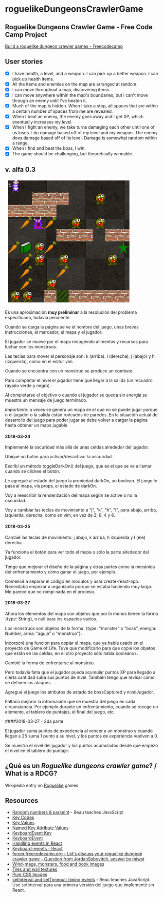 # roguelikeDungeonsCrawlerGame
## Roguelike Dungeons Crawler Game - Free Code Camp Project

[Build a roguelike dungeon crawler games - Freecodecamp](https://www.freecodecamp.org/challenges/build-a-roguelike-dungeon-crawler-game)

## User stories

- [x] I have health, a level, and a weapon. I can pick up a better weapon. I can pick up health items.
- [x] All the items and enemies on the map are arranged at random.
- [x] I can move throughout a map, discovering items.
- [x] I can move anywhere within the map's boundaries, but I can't move through an enemy until I've beaten it.
- [x] Much of the map is hidden. When I take a step, all spaces that are within a certain number of spaces from me are revealed.
- [x] When I beat an enemy, the enemy goes away and I get XP, which eventually increases my level.
- [x] When I fight an enemy, we take turns damaging each other until one of us loses. I do damage based off of my level and my weapon. The enemy does damage based off of its level. Damage is somewhat random within a range.
- [x] When I find and beat the boss, I win.
- [x] The game should be challenging, but theoretically winnable.

## v. alfa 0.3

![Mapa](dungeons0-mapa.png)

Es una aproximación **muy preliminar** a la resolución del problema especificado, todavía pendiente.

Cuando se carga la página se ve el nombre del juego, unas breves instrucciones, el marcador, el mapa y el jugador.

El jugador se mueve por el mapa recogiendo alimentos y recursos para luchar con los monstruos.

Las teclas para mover al personaje son: k (arriba), l (derecha), j (abajo) y h (izquierda), como en el editor vim.

Cuando se encuentra con un monstruo se produce un combate.

Para completar el nivel el jugador tiene que llegar a la salida (un recuadro rayado verde y negro).

Al completarse el objetivo o cuando el jugador se queda sin energía se muestra un mensaje de juego terminado.

*Importante*: a veces se genera un mapa en el que no se puede jugar porque o el jugador o la salida están rodeados de paredes. En la situación actual de desarrollo del juego para poder jugar se debe volver a cargar la página hasta obtener un mapa jugable.

#### 2018-03-24

Implementé la oscuridad más allá de unas celdas alrededor del jugador.

Ubiqué un botón para activar/desactivar la oscuridad.

Escribí un método toggleDarkOn() del juego, que es el que se va a llamar cuando se clickee el botón.

Le agregué al estado del juego la propiedad darkOn, un boolean. El juego le pasa al mapa, vía props, el estado de darkOn.

Voy a reescribir la renderización del mapa según se active o no la oscuridad.

Voy a cambiar las teclas de movimiento a "j", "k", "h", "l", para abajo, arriba, izquierda, derecha, como en vim, en vez de 2, 8, 4 y 6.

#### 2018-03-25

Cambié las teclas de movimiento: j abajo, k arriba, h izquierda y l (ele) derecha.

Ya funciona el botón para ver todo el mapa o sólo la parte alrededor del jugador.

Tengo que mejorar el diseño de la página y otras partes como la mecánica del enfrentamiento y cómo ganar el juego, por ejemplo.

Comencé a separar el código en módulos y usar create-react-app. Necesitaba empezar a organizarlo porque se estaba haciendo muy largo. Me parece que no rompí nada en el proceso.

#### 2018-03-27

Ahora los elementos del mapa son objetos que por lo menos tienen la forma {type: String}, o null para los espacios vacíos.

Los monstruos son objetos de la forma: {type: "monster" o "boss", energia: Number, arma: "aguja" o "monstruo"}.

Incorporé una función para copiar el mapa, que ya había usado en el proyecto de Game of Life. Tuve que modificarlo para que copie los objetos que están en las celdas, en el otro proyecto sólo había booleanos.

Cambié la forma de enfrentarse al monstruo. 

Pero todavía falta que el jugador pueda acumular puntos XP para llegado a cierta cantidad suba sus puntos de nivel. También tengo que revisar cómo se definen los ataques. 

Agregué al juego los atributos de estado de bossCaptured y nivelJugador.

Faltaría mejorar la información que se muestra del juego en cada circunstancia. Por ejemplo durante un enfrentamiento, cuando se recoge un elemento, el tablero de puntajes, el final del juego, etc.

####2018-03-27 - 2da parte

El jugador suma puntos de experiencia al vencer a un monstruo y cuando llegan a 25 suma 1 punto a su nivel, y los puntos de experiencia vuelven a 0.

Se muestra el nivel del jugador y los puntos acumulados desde que empezó el nivel en el tablero de puntaje.
## ¿Qué es un *Roguelike dungeons crawler game*? / What is a RDCG?

Wikipedia entry on [Roguelike](https://en.wikipedia.org/w/index.php?title=Roguelike&oldid=823678549) games

## Resources

- [Random numbers & parseInt](https://www.youtube.com/watch?v=-xAJKmjKCUE) - Beau teaches JavaScript
- [Key Codes](https://www.cambiaresearch.com/articles/15/javascript-char-codes-key-codes)
- [Key Values](https://developer.mozilla.org/es/docs/Web/API/KeyboardEvent/key/Key_Values)
- [Named Key Attribute Values](https://www.w3.org/TR/uievents-key/#named-key-attribute-values)
- [KeyboardEvent Key](https://developer.mozilla.org/en-US/docs/Web/API/KeyboardEvent/key)
- [KeyboardEvent](https://developer.mozilla.org/en-US/docs/Web/API/KeyboardEvent)
- [Handling events in React](https://reactjs.org/docs/handling-events.html)
- [Keyboard-events - React](https://reactjs.org/docs/events.html#keyboard-events)
- [forum.freecodecamp.org - Let's discuss your roguelike dungeon crawler game - Question from JordanSobovitch, answer by miwst](https://forum.freecodecamp.org/t/lets-discuss-your-roguelike-dungeon-crawler-game/6186/55)
- [Wind-mage, monsters, food and book images](https://openclipart.org/)
- [Tiles and wall textures](http://download.tuxfamily.org/freegamearts/image/textures/trak2-textures.zip)
- [Pure CSS Images](https://medium.com/coding-artist/a-beginners-guide-to-pure-css-images-ef9a5d069dd2)
- [setInterval and setTimeout: timing events](https://www.youtube.com/watch?v=kOcFZV3c75I) - Beau teaches JavaScript. Usé setInterval para una primera versión del juego que implementé sin React.
